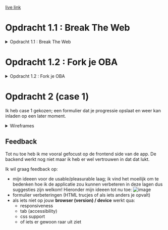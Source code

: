 [live link](https://webdev-questionnaire.herokuapp.com/)

# Opdracht 1.1 : Break The Web

<details><summary>Opdracht 1.1 : Break The Web</summary>
	
## Afbeeldingen uitzetten

>Deze kan je disabelen in chrome settings > site settings > images

https://www.baasenbaas.nl/

* Navigatie bar werkt niet meer op Baas & Baas, de navigatie items/text zijn er wel maar hebben dezelfde kleur als de achtergrond
* Logos laden niet
* Background-images werken niet p -> sommige websites gebruiken heel veel background-images ter decoratie met tekst daarover heen, deze tekst is soms niet meer leesbaar als de background-image weg is omdat de tekst dan dezelfde kleur heeft als de background-color. Een oplossing hiervoor is om de container ook een background-color te geven (wanneer images uitstaan en de background image niet geladen word kan word de background color zichtbaar en kan je de tekst alsnog lezen)
* Images missen, dit kan ervoor zorgend dat de pagina een awkward layout heeft. Een oplossing hiervoor zou om images in een container te zetten en de container een background-color te geven. Op deze manier ziet de gebruiker alsnog de skeleton UI en blijft de layout intact.
* Als een pagina bestaat uit alleen maar images en deze ontbreken dan heb je eigenlijk een lege pagina met een header en een footer. Het is niet duidelijk waarvoor de pagina bedoeld is

https://esportsgamearena.nl/

* Videos worden niet geblocked 
* `<i>` tags werken wel met unicode karakters dus het is mogelijk om “images” na te maken (zie hieronder)
￼
* Grote lege ruimtes waar images moeten zijn, vaak heb je eerst niet door dat er een image moet komen omdat er niet zo’n “image not loaded” icon komt. Dit heeft te maken met dat het background images zijn en die laten niet zo’n icon zien.
* Sommige pagina’s werken 100%, sommige pagina’s zijn totaal niet te gebruiken (bv de kalender => deze gebruikt veel images die allemaal niet laden & de tekst heeft dezelfde achtergrond kleur als de tekst waardoor deze niet meer te lezen valt)
* Kleine images ter decoratie voor tekst in buttons mist

http://grandcafedezaak.nl/home.html

* Grote witruimtes waar grote plaatjes horen te staan
* Layout misvormd maar wel bruikbaar

https://www.cmd-amsterdam.nl/

* Videos doen het 
* Gebruikt backgroundcolors waardoor de layout intact blijft
* Sommige pagina’s hebben alleen een foto waardoor de hele pagina niet meer te gebruiken valt
* Favicon.png doen het wel -> komt waarhschijnlijk omdat dit in een <link> tag staat in de <head>



## LocalStorage uitzetten (hierbij staan cookies ook uit)
>Deze kan je disabelen in chrome settings > site settings > cookies

het valt op dat sommige websites een error krijgen hierdoor: "Failed to read the 'localStorage' property from 'Window': Access is denied for this document." de websites checken waarschijnlijk of localStorage leeg is of niet. maar er word niet gecheckt of ze toestemming hebben tot de localStorage. de website kan de localStorage niet eens accessen en kan dus ook niet checken of deze leeg is.

ik denk dat de browser onderwater kijkt of je toegang hebt tot hun localStorage database

het is dus slim om eerst te checken of je toegang hebt tot localStorage voordat je deze probeert te accessen

https://www.reddit.com/r/Monstercat/new/

* Op reddit ben ik uitgelogd -> Subreddit specific styling opties doen het niet meer

https://www.twitch.tv/

* Twitch gaat helemaal kapot en laat niks zien, de homepage kan niet eens laden

https://www.linkedin.com/feed/

* Linkedin logt je ook uit 

https://soundcloud.com/

* Soundcloud logt je uit

</details>

# Opdracht 1.2 : Fork je OBA

<details><summary>Opdracht 1.2 : Fork je OBA</summary>

>Onderzochte website: https://isirthijs.github.io/project-1-1920


## Geteste Features 

* Afbeeldingen uitzetten
	* De browser prevent websites van images laten zien (dmv `<img>` & `background-image`?)
* Custom Fonts uitzetten
	* De browser prevent websites van custom fonts laten zien (dmv extensions; `.woff`, `.toff`, `,otf` etc?)
* Kleur uitzetten & Kleurenblindheid instellen
	* Er zijn vele soorten kleurenblindheid en het is eigenlijk onmogelijk om je website er mooi uit te laten zien voor alle verschillende soorten kleurenblindheid. Wel kan je ervoor zorgen dat mensen je content kunnen lezen dmv contrast.
* Muis/Trackpad uitzetten
	* De OS prevent websites van de trackpad gebruiken, kan je zonder een muis (goed) door de website navigeren?
* Throttle internet (slow internet)
	* Hoe ziet jouw website eruit als files langzamer/niet ingeladen worden?
* Javascript uitzetten
	* Hoe ziet jouw website eruit als de JS file niet geaccessed kan worden?
* Cookies uitzetten
	* Hoe ziet jouw website eruit als de cookies niet geaccessed kunnen worden?
* localStorage uitzetten
	* Hoe ziet jouw website eruit als de localStorage niet geaccessed kan worden?






## Devices

<details><summary>Huawei Ascend Y300</summary>

Device : Huawei Ascend Y300

Browser : Android Browser 

OS : | running Android 4.1.1

>UA : Mozilla/5.0 (Linux; U; Android 4.1.1; nl-nl; HUAWEI Y300-0100 Build/HuaweiY300-0100) AppleWebKit/534.30 (KHTML, like Gecko) Version/4.0 Mobile Safari/534.30


Het onderzoeken van dit toestel is niet gelukt, want we konden geen verbinding maken met de website zelf. De website staat gehost op `github-pages`; Wanneer we op google op github zochten kregen we gewoon resultaten dus het lag niet aan de internet-verbinding. Maar als we dan op een link naar github klikte dan kregen we een melding/pop-up: `could not connect with secure server`. Vervolgens werd je herleid naar de google-search pagina.

We hebben dit probleem niet kunnen verhelpen en uiteindelijk is het niet opgelost.

</details>



<details><summary>Apple iPod Touch</summary>

Device : Apple iPod Touch

Browser : Safari 

OS : running iOS 5.0.1

>UA : Mozilla/5.0 (iPod; CPU iPhone OS 5_0_1 like MacOS X) AppleWebKit/534.46 (KHTML, like Gecko) Version/5.1 Mobile/9A405 Safari/7534.48.3


Het onderzoeken van dit toestel is niet gelukt, want we konden geen verbinding maken met de website zelf. De website staat gehost op `github-pages`; Wanneer we op google op github zochten kregen we gewoon resultaten dus het lag niet aan de internet-verbinding. Maar als we dan op een link naar github klikte dan kregen we een melding/pop-up: `could not connect with secure server`. Vervolgens werd je herleid naar de google-search pagina.

We hebben dit probleem niet kunnen verhelpen en uiteindelijk is het niet opgelost.

</details>



<details><summary>Windows RT 8.1</summary>

Device : Windows RT 8.1

Browser : Internet Explorer 11.0

OS : Windows 

>UA : Mozilla/5.0 (Windows NT 6.3; ARM; Trident/7.0; Touch; .MET4.OE; NET4.OC; Tablet PC 2.0; rv:11:0) like Gecko 


Bij het onderzoeken van de website kwamen we al snel achter een probleem; JS ES6 modules worden niet gesupport in IE 11.0! In de JS code worden meteen als eerste de verschillende modules geimporteerd, dit betekent dat het bij de eerste regel JS al fout gaat.

![image](https://user-images.githubusercontent.com/45405413/76567512-32a5c300-64af-11ea-8c67-7805d40f4469.png)

</details>






## Browsers & Problemen die voorkwamen

<details><summary>Chrome</summary>

Browser (version) : Chrome 80

Device : macOS Catalina 10.15

>UA : Mozilla/5.0 (Macintosh; Intel Mac OS X 10_15_1) AppleWebKit/537.36 (KHTML, like Gecko) Chrome/80.0.3987.132 Safari/537.36

**Afbeeldingen uitzetten**

Mijn OBA website heeft bijna afbeeldingen; alleen een logo & custom checkbox indicators. Deze zijn allemaal weg. De inputs zijn nog steeds te gebruiken omdat de `:checked` state een zwaardere `font-weight` heeft, dit verschil is moeilijk te zien en valt niet op maar is in theorie functioneel. 

De loading state bevat ook een plaatje maar dit zijn HTML elementen die vormgegeven zijn en zijn dus nog zichtbaar!

**Custom Fonts uitzetten**

>Er worden geen custom fonts gebruikt op mijn website; verder zijn er fallbacks voor alle fonts (Arial, Helvetica, sans-serif)

**Kleur uitzetten & Kleurblindheid**

OBA heeft weinig kleur, eigenlijk gebruikt het grotendeels wit & zwart met af en toe een beetje rood. Dit kleurenpalet maakt voor een goed contrast.

Om ervoor te zorgen dat de website te gebruiken is voor mensen met kleurenblindheid moet het contrast goed zijn; ik heb een test gedaan op https://color.a11y.com/Contrast/

>Congratulations

>No automated color contrast issues found on the webpage tested

**Muis/Trackpad uitzetten**

Je kan de volledige website door navigeren met `tab`; het enige probleem is dat er geen visuele feedback is omdat `*:focus { outline: none; }` in de CSS staat. Verder is de setup zo gemaakt dat het over de oude content geplaatst is met een `z-index`, de oude content is echter nogsteeds toegankelijk dmv `tab` dit betekent dat de gebruiker dus al naar pagina's kan navigeren door de header te gebruiken met `tab`.

**Throttle internet (slow internet)**

Internet throttling (slow 3G) valt niet echt op op mijn OBA website, wanneer de data geladen moet worden is er een loading state te zien. Het enige effect is dat het wat langer kan duren om de data te `fetchen`. Alle JS die er is om user-input te verwerken/events te handelen, er gaat dus niks kapot omdat de user deze `addEventListeners` pas kan triggeren wanneer de content geladen is.

**Javascript uitzetten**

Wanneer JS uitstaat kan de gebruiker alleen de header zien/gebruiken. Deze heeft echter niet veel nut omdat de content van de pagina's geladen (& gemaakt) word in JS. Dit betekent dat de website niet te gebruiken is zonder JS op het moment.

**Cookies uitzetten**

>Er worden geen cookies gebruikt op mijn website

**localStorage uitzetten**

Als localStorage uitstaat gaat de gehele website kapot, dit heeft te maken met het feit dat er geen check is of de website `access` heeft tot de localStorage. Dit betekent dat er een error ontstaat en dat JS stopt.

>Uncaught DOMException: Failed to read the 'localStorage' property from 'Window': Access is denied for this document.

</details>





<details><summary>Firefox</summary>

Browser (version) : Firefox 74.0

Device : macOS Catalina 10.15

>UA : Mozilla/5.0 (Macintosh; Intel Mac OS X 10.15; rv:74.0) Gecko/20100101 Firefox/74.0


**Afbeeldingen uitzetten**

Mijn OBA website heeft bijna afbeeldingen; alleen een logo & custom checkbox indicators. Deze zijn allemaal weg. De inputs zijn nog steeds te gebruiken omdat de `:checked` state een zwaardere `font-weight` heeft, dit verschil is moeilijk te zien en valt niet op maar is in theorie functioneel. 

De loading state bevat ook een plaatje maar dit zijn HTML elementen die vormgegeven zijn en zijn dus nog zichtbaar!

**Custom Fonts uitzetten**

>Er worden geen custom fonts gebruikt op mijn website; verder zijn er fallbacks voor alle fonts (Arial, Helvetica, sans-serif)

**Kleur uitzetten & Kleurblindheid**

OBA heeft weinig kleur, eigenlijk gebruikt het grotendeels wit & zwart met af en toe een beetje rood. Dit kleurenpalet maakt voor een goed contrast.

Om ervoor te zorgen dat de website te gebruiken is voor mensen met kleurenblindheid moet het contrast goed zijn; ik heb een test gedaan op https://color.a11y.com/Contrast/

>Congratulations

>No automated color contrast issues found on the webpage tested

**Muis/Trackpad uitzetten**

In Firefox kan je niet door de website navigeren, alles is kapot qua navigatie; header navigatie links, inputs & anchors zijn allemaal niet tabbaar. 

**Throttle internet (slow internet)**

Internet throttling (regular 2G) is niet hinderend, de website is snel en alles laad alsnog bijna instantly. Het enige waarbij het te merken is dat wanneer je de pagina refreshed het een seconde duurt voordat die opnieuw JS uitvoert. (dit is te zien omdat je de pagina opnieuw gegenerate ziet worden wanneer de JS ingeladen is!)

**Javascript uitzetten**

Wanneer JS uitstaat kan de gebruiker alleen de header zien/gebruiken. Deze heeft echter niet veel nut omdat de content van de pagina's geladen (& gemaakt) word in JS. Dit betekent dat de website niet te gebruiken is zonder JS op het moment.

**Cookies uitzetten**

>Er worden geen cookies gebruikt op mijn website

**localStorage uitzetten**

Als localStorage uitstaat gaat de gehele website kapot, dit komt doordat de localStorage leeg is volgens de browser. Het aparte hier is dat het zegt dat de localStorage leeg is; dit is raar omdat een lege localStorage opgevangen word in JS en dan word de data aangemaakt in JS en vervolgens in localStorage gezet.  

>TypeError: localStorage is null


</details>



<details><summary>Safari</summary>

Browser (version) : Safari 13.0.3

Device : macOS Catalina 10.15

>UA : Mozilla/5.0 (Macintosh; Intel Mac OS X 10_15_1) AppleWebKit/605.1.15 (KHTML, like Gecko) Version/13.0.3 Safari/605.1.15


**De iconen input-konden niet geladen worden op safari**

>Failed to load resource: the server responded with a status of 404 () https://isirthijs.github.io/assets/icons/book_closed.svg

**Afbeeldingen uitzetten**

Icons laden niet (maar dat was ook al zo zonder de `disable images`), het logo in de header word wel geshowed. Dit is raar want dat is een `<img>` tag en ik had verwacht dat deze niet zichtbaar zou zijn.

(uitgezet in: Develop > disable images)

**Custom Fonts uitzetten**

>Er worden geen custom fonts gebruikt op mijn website; verder zijn er fallbacks voor alle fonts (Arial, Helvetica, sans-serif)

**Kleur uitzetten & Kleurblindheid**

OBA heeft weinig kleur, eigenlijk gebruikt het grotendeels wit & zwart met af en toe een beetje rood. Dit kleurenpalet maakt voor een goed contrast.

Om ervoor te zorgen dat de website te gebruiken is voor mensen met kleurenblindheid moet het contrast goed zijn; ik heb een test gedaan op https://color.a11y.com/Contrast/

>Congratulations

>No automated color contrast issues found on the webpage tested

**Muis/Trackpad uitzetten**

Website werkt niet, het enige in wat focus kan krijgen is de safari zoekbalk. Alle elementen worden genegeerd.

**Throttle internet (slow internet)**

- Niet mogelijk zonder een extern programma te installeren (hypothese: waarschijnlijk gebeurd hetzelfde als bij chrome & firefox)

**Javascript uitzetten**

Wanneer JS uitstaat kan de gebruiker alleen de header zien/gebruiken. Deze heeft echter niet veel nut omdat de content van de pagina's geladen (& gemaakt) word in JS. Dit betekent dat de website niet te gebruiken is zonder JS op het moment.

**Cookies uitzetten**

>Er worden geen cookies gebruikt op mijn website

**localStorage uitzetten**

Wanneer localStorage uitstaat gaat de hele website kapot. Hetzelfde gebeurd er als bij chrome en firefox alleen deze keer weer met een andere error!

>SecurityError: The operation is insecure.

</details>






## Browser Feature : Theorieën, Bevindingen & Oplossingen

<details><summary>Afbeeldingen uitzetten</summary>

Afbeeldingen laden niet -> maar sommige formaten kunnen wel geladen worden.

Zo worden de volgende elementen NIET weergegeven:
* `<img>`
* `background-image`

Maar worden de volgende elementen WEL weergegeven:
* `<video>`
* favicons (zelfs als .png ipv .ico)
* `<picture>`
* unicode karakters 
* `<svg>`

Ik denk dat de browser niet kijkt naar file extension maar kijkt naar de tag/property names en deze automatisch blokkeert.

Een van de grootste problemen is dat zonder images de layouts van websites kapot gaan & er veel image reflow plaats vind. Ook zijn er veel `background-images` voor decoratieve doeleinden. Als je een witte body background-color hebt met een donkere background-image met daarover weer witte tekst dan kan je de witte tekst niet lezen omdat deze nu op de witte achtergrond staat.

Deze problemen zijn allemaal voorkombaar; gebruik een skeleton UI om image reflow te voorkomen en je layout intact te houden. Geef naast een background-image ook een background-color op. Door een background-color te gebruiken valt de tekst niet meer weg.

Verder kan je dus ook door allemaal andere tags te gebruiken images na doen; kleine iconen hoeven niet perse `<img>` te zijn maar kunnen ook `<i>` (fontawesome) of unicode karakters zijn die gestyled zijn om op een image te lijken.


</details>



<details><summary>Custom Fonts uitzetten</summary>

Custom Fonts laden niet -> de browser gebruikt fallbacks.

Ik denk dat de browser kijkt naar de extensions en op deze manier bepaald welke files er niet geladen mogen worden (`.woff`, `.toff`, `.otf` etc.)

Het kan ervoor zorgen dat de website voor een splitseconde geen tekst laat zien omdat de browser probeert het custom font te laden.

Verder heeft het niet echt een super grote impact voor de meeste websites. Bijna alle websites op het web gebruiken fallbacks en het is een commenly-used best-practice. Wel kan het ervoor zorgen dat de website er minder mooi uitziet omdat de fallback fonts minder goed samen gaan met het design.

Als oplossing kan je font-display gebruiken om de browser eerst een fallback font te laten zien terwijl het custom font word ingeladen. 

</details>


<details><summary>Kleur uitzetten & Kleurenblindheid instellen</summary>

Kleurenblindheid is een veel voorkomend probleem wat ervoor kan zorgen dat mensen sommige kleuren niet goed kunnen zien/als andere kleuren zien.

Het grootste probleem met kleurenblindheid is dat er soms bijna geen sprake is van contrast omdat 2 kleuren heel erg op elkaar lijken. Dit kan ervoor zorgen dat de gebruiker sommige content niet ziet/kan lezen.

Om dit op te lossen moet je rekening houden met het design en het gebruikte kleurenpalet. Ook kan je zelf een functie schrijven die het gebruikte kleurenpalet kan aanpassen. 

</details>



<details><summary>Muis/Trackpad uitzetten</summary>

De muis & trackpad events triggeren geen functies 

Dit kan ervoor zorgen dat pagina's moeilijk/niet te gebruiken zijn, als de navigatie niet meer werkt kan de gebruiker ook meteen je website niet meer gebruiken.

Om dit te voorkomen moet je je HTML slim schrijven, hiermee kan je bijna alle problemen al oplossen. `a`, `button`, `input` & `textarea` tags zijn allemaal uit zichzelf focussable. Dit betekent dat ze focus kunnen krijgen. Alle elementen die focus kunnen krijgen kan je accessen/naar navigeren dmv `tab`. Want `tab` geeft focus aan het volgende element dat focussable is in de HTML volgorde -> als deze buiten de viewport staat word en automatisch naar gescrolled.

Verder kan je het ook nog beter accessable maken dmv JS functies die andere vormen van navigatie aanbieden.

</details>



<details><summary>Throttle internet</summary>

Internet is langzamer

Een langzame internet connectie / een internet verbinding die vaak wegvalt kan erg problematisch zijn. De internet verbinding word namelijk gebruikt om de CSS, images, JS, externe scripts & data op te halen / in te laden.

Als je internet verbinding echt te slecht is kan dit betekenen dat de files niet geladen worden. 

Als de files/assets wat later worden ingeladen dan betekent het meestal dat de website er even wat lelijker uitziet of dat deze voor een korte tijd nog niet interactief is.

Als de files/assets niet geladen worden dan kan dit betekenen dat de website niet te gebruiken valt.

Om dit te voorkomen zijn er een paar dingen die je kan doen; de meeste komen neer op nadenken over wat je website echt allemaal nodig heeft.
Heel veel websites zijn bedoeld om alleen maar informatie over te brengen. Dit kan je met HTML doen en daarvoor hoeft niet altijd perse JS geladen te worden. Verder moet je goed nadenken over wat je met JS doet, heel veel dingen die je in HTML kan doen worden vaak vervangen/gedaan in JS (denk bijvoorbeeld aan frameworks zoals React) dit kan ervoor zorgen dat functionaliteiten het niet doen die wel mogelijk zijn in alleen meet HTML.

</details>



<details><summary>Javascript uitzetten</summary>

Javascript uitzetten zorgt ervoor dat mijn OBA website niet meer functioneert. Alle content (opm de header na) word opgehaald/gemaakt in JS en vervolgens in de DOM gezet. Dit betekent dat zonder JS al deze content niet bestaat en je een lege pagina gerserved krijgt.

Al zou deze content in de HTML staan dan zouden waarschijnlijk veel interacties kapot zijn op de core-web interacties na (denk aan linken).

Om te voorkomen dat de website kapot gaat zonder Javascript kan je ervoor zorgen dat alle basis functionaliteiten mogelijk zijn met HTML & CSS. Vervolgens kan je de interacties verbeteren (progressive enhancement) als resourcse zoals JS enabled zijn. (of server-side renderen?)

</details>


<details><summary>Cookies uitzetten </summary>

Cookies worden veel gebruikt om gegevens op te slaan zoals user-profiles, log-ins & preferences. Zonder cookies zijn de websites die hier op relyen niet kapot maar wel minder gebruiks vriendelijk. Zo kan de gebruiker uitgelogd zijn of zijn custom styling opties (denk aan subreddits) weg zijn.

De website is vaak nog wel gebruikbaar, de browser onthoud alleen wat minder gegevens van je en dus moet je deze mogelijk opnieuw beantwoorden (inloggen).

Om dit te voorkomen kan je de gevevens opslaan in een database / localStorage ipv cookies maar dit brengt ook weer privacy/security risks en zijn het meestal niet waard.

</details>


<details><summary>localStorage uitzetten </summary>

localStorage word vaak gebruikt om data op te slaan zodat deze niet elke keer opnieuw opgehaald hoeft te worden.

Als je localStorage uitzet kan het zijn dat websites wat minder data hebben en deze moeten aanvullen. Dit zou betekenen dat de website resources moet laden en kan even duren. Websites kunnen echter ook nog verder kapot gaan -> veel websites handelen hun localStorage access check niet goed of hebben er geen een. Als dit niet goed afgehandeld word dan geeft de browser een error en loop het JS bestand vast.

Dit probleem valt te voorkomen door te kijken of je access hebt tot de localStorage; dit kan met een simpele check en is eigenlijk een hele basisch oplossing.

</details>




## Screenreader

Ik heb in de HTML het `lang` attribuut van **en** verandert naar **nl** zodat de nederlandee content ook voorgelezen word door een nederlandse stem. 

De overviewpagina is uitleesbaar, wel erg vervelend dat de elementen uitgelezen worden; zo krijg je elke keer te horen “heading level 4” etc. 

Ik weet niet of de mensen die screenreaders gebruiken het interessant vinden om te horen wat voor element de focus heeft maar als dat niet belangrijk is dan kan je dit misschien voorkomen door er een “aria” attribuut op te zetten.
Aan de andere kant kan ik me ook wel weer voorstellen dat mensen die screenreaders gebruiken willen weten dat het een titel of iets dergelijk is (blinde mensen).

Wanneer je letterlijk op de `<a>` hoverde werd alle content voorgelezen (wat de bedoeling is), maar als je over een van de child-nodes hoverde dan word alleen dat element voorgelezen. Met `tab` werkt dit dus erg goed, maar met de muis minder. Een manier om dit probleem te voorkomen kan misschoen `pointer-events: none` zijn. Op deze manier werkt de link nogsteeds en is alle content leesbaar terwijl het element geen hover-state heeft en dus niet een screenreader kan trigerren.

Verder viel het me op dat als in een `<a>` een `<h4>`, `<p>` & `<p>` bevat dat er geen pauzes tussen de elementen zitten. Er word rechtstreeks van element naar element gegaan; ik kan me voorstellen dat als je dit dagelijks gebruikt dat dit geen probleem is. Maar voor de personen bij wie het wel een probleem is valt dit probleem te verhelpen; er moeten `.` achter de zinnen gezet worden zodat de screenreader een korte pauze neemt tussen de zinnen.


De profielpagina werkt ook normaal, echter kan ik de `<input>` niet laten voorlezen door de screenreader, dit zo mogelijk zijn met `aria-label`.

</details>





# Opdracht 2 (case 1)

Ik heb case 1 gekozen; een formulier dat je progressie opslaat en weer kan inladen op een later moment.

<details><summary>Wireframes</summary>

### Identificatie
![Screenshot 2020-03-18 at 13 50 54](https://user-images.githubusercontent.com/45405413/76962466-943ab700-691f-11ea-96e9-ca31ef15ef88.png)

### Gegevens
![Screenshot 2020-03-18 at 13 51 05](https://user-images.githubusercontent.com/45405413/76962469-956be400-691f-11ea-9554-3bcfce88739b.png)

### Favorieten
![Screenshot 2020-03-18 at 13 51 13](https://user-images.githubusercontent.com/45405413/76962470-96047a80-691f-11ea-8032-04b45d827dab.png)


### Open Vragen
![Screenshot 2020-03-18 at 13 51 19](https://user-images.githubusercontent.com/45405413/76962472-969d1100-691f-11ea-90f5-2d73ae307c68.png)

</details>

## Feedback 

Tot nu toe heb ik me vooral gefocust op de frontend side van de app. De backend werkt nog niet maar ik heb er wel vertrouwen in dat dat lukt.

Ik wil graag feedback op:
* mijn ideeen voor de usable/pleasurable laag; ik vind het moeilijk om te bedenken hoe ik de applicatie zou kunnen verbeteren in deze lagen dus suggesties zijn welkom! Hieronder mijn ideeen tot nu toe:
![image](https://user-images.githubusercontent.com/45405413/77154334-c4a76000-6a9b-11ea-9338-38be83830ff7.png)
* formulier verbeteringen (HTML trucjes of als iets anders je opvalt)
* als iets niet op jouw **browser (version) / device** werkt qua:
	* responsiveness
	* tab (accessibility)
	* css support
	* of iets er gewoon raar uit ziet

